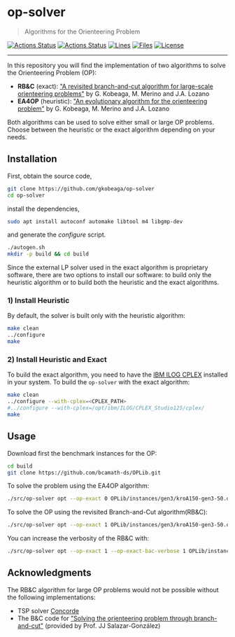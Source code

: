 # op-solver

> Algorithms for the Orienteering Problem

[![Actions Status](https://github.com/gkobeaga/op-solver/workflows/Build-Heur/badge.svg)](https://github.com/gkobeaga/op-solver/actions)
[![Actions Status](https://github.com/gkobeaga/op-solver/workflows/Build-Exact/badge.svg)](https://github.com/gkobeaga/op-solver/actions)
[![Lines](https://tokei.rs/b1/github/gkobeaga/op-solver)](https://github.com/XAMPPRocky/tokei)
[![Files](https://tokei.rs/b1/github/gkobeaga/op-solver?category=files)](https://github.com/XAMPPRocky/tokei)
[![License](https://img.shields.io/badge/License-Apache%202.0-blue.svg)](https://github.com/gkobeaga/op-solver/blob/master/LICENSE)

----

In this repository you will find the implementation of two algorithms to solve
the Orienteering Problem (OP):

- **RB&C** (exact):
    ["A revisited branch-and-cut algorithm for large-scale orienteering problems"](https://arxiv.org/abs/2011.02743)
    by G. Kobeaga, M. Merino and J.A. Lozano
- **EA4OP** (heuristic):
    ["An evolutionary algorithm for the orienteering problem"](https://www.sciencedirect.com/science/article/abs/pii/S0305054817302241)
    by G. Kobeaga, M. Merino and J.A. Lozano

Both algorithms can be used to solve either small or large OP problems. Choose
between the heuristic or the exact algorithm depending on your needs.

## Installation

First, obtain the source code,

```sh
git clone https://github.com/gkobeaga/op-solver
cd op-solver
```

install the dependencies,

```sh
sudo apt install autoconf automake libtool m4 libgmp-dev
```

and generate the *configure* script.

```sh
./autogen.sh
mkdir -p build && cd build
```

Since the external LP solver used in the exact algorithm is proprietary software,
there are two options to install our software: to build only the heuristic
algorithm or to build both the heuristic and the exact algorithms.

### 1) Install Heuristic

By default, the solver is built only with the heuristic algorithm:

```sh
make clean
../configure
make
```

### 2) Install Heuristic and Exact

To build the exact algorithm, you need to have the [IBM ILOG CPLEX][2] installed
in your system. To build the `op-solver` with the exact algorithm:

```sh
make clean
../configure --with-cplex=<CPLEX_PATH>
#../configure --with-cplex=/opt/ibm/ILOG/CPLEX_Studio125/cplex/
make
```

## Usage

Download first the benchmark instances for the OP:

```sh
cd build
git clone https://github.com/bcamath-ds/OPLib.git
```

To solve the problem using the EA4OP algorithm:

```sh
./src/op-solver opt --op-exact 0 OPLib/instances/gen3/kroA150-gen3-50.oplib
```

To solve the OP using the revisited Branch-and-Cut algorithm(RB\&C):

```sh
./src/op-solver opt --op-exact 1 OPLib/instances/gen3/kroA150-gen3-50.oplib
```

You can increase the verbosity of the RB\&C with:

```sh
./src/op-solver opt --op-exact 1 --op-exact-bac-verbose 1 OPLib/instances/gen3/kroA150-gen3-50.oplib
```

## Acknowledgments

The RB&C algorithm for large OP problems would not be possible without the
following implementations:

- TSP solver [Concorde](http://www.math.uwaterloo.ca/tsp/concorde.html)
- The B&C code for ["Solving the orienteering problem through branch-and-cut"](https://pubsonline.informs.org/doi/abs/10.1287/ijoc.10.2.133)
(provided by Prof. JJ Salazar-González)

[1]:http://www.math.uwaterloo.ca/tsp/concorde.html
[2]:https://www.ibm.com/analytics/cplex-optimizer
